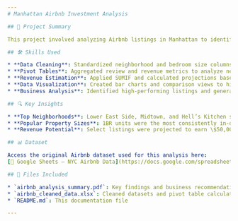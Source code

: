 ```yaml
---
# Manhattan Airbnb Investment Analysis

## 📌 Project Summary

This project involved analyzing Airbnb listings in Manhattan to identify the most profitable neighborhoods and property sizes for short-term rental investment. Using Google Sheets, the goal was to uncover patterns in guest demand and estimate revenue potential based on review frequency and adjusted pricing.

## 🛠️ Skills Used

* **Data Cleaning**: Standardized neighborhood and bedroom size columns using conditional logic and formulas.
* **Pivot Tables**: Aggregated review and revenue metrics to analyze neighborhood popularity and property performance.
* **Revenue Estimation**: Applied SUMIF and calculated projections based on 30-day adjusted price data.
* **Data Visualization**: Created bar charts and comparison views to highlight trends by location and unit size.
* **Business Analysis**: Identified high-performing listings and generated strategic investment recommendations.

## 🔍 Key Insights

* **Top Neighborhoods**: Lower East Side, Midtown, and Hell’s Kitchen showed strong rental demand.
* **Popular Property Sizes**: 1BR units were the most consistently in-demand, with studios dominating in Midtown and 2BRs in Hell’s Kitchen.
* **Revenue Potential**: Select listings were projected to earn \$50,000–\$70,000 annually, depending on occupancy and pricing.

## 📊 Dataset

Access the original Airbnb dataset used for this analysis here:
[🔗 Google Sheets – NYC Airbnb Data](https://docs.google.com/spreadsheets/d/1Sl580OKYO5jSWwanxObQJFSf_U-XyxNHqwv3EmA0vIY/edit?usp=sharing)

## 📂 Files Included

* `airbnb_analysis_summary.pdf`: Key findings and business recommendations
* `airbnb_cleaned_data.xlsx`: Cleaned datasets and pivot table calculations
* `README.md`: This documentation file

---
```


